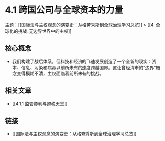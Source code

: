 # 4.1 跨国公司与全球资本的力量

主题：[[国际法与主权观念的演变史：从格劳秀斯到全球治理学习总览]] > [[4. 全球化的挑战_无边界世界中的主权]]

## 核心概念

- 我们构建了战后体系，但科技和经济的飞速发展创造了一个全新的现实：资本、信息、污染和病毒以前所未有的速度跨越国界。这让曾经清晰的“边界”概念变得模糊不清，主权面临着前所未有的挑战。

## 相关文章

- [[4.1.1 监管套利与避税天堂]]

## 链接

- [[国际法与主权观念的演变史：从格劳秀斯到全球治理学习总览]]

